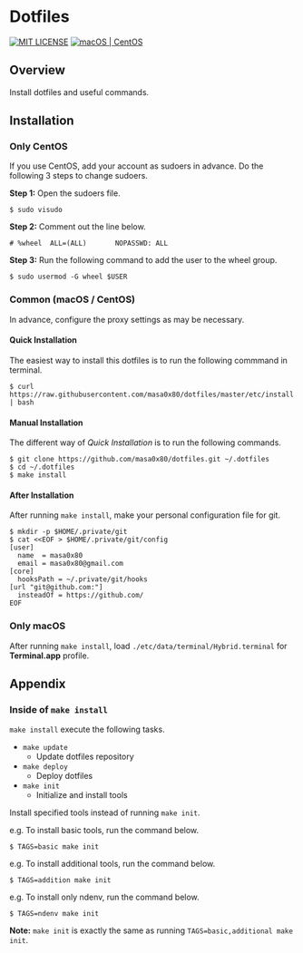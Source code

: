 # Dotfiles

[![MIT LICENSE](http://img.shields.io/badge/license-MIT-blue.svg?style=flat-square)](LICENSE)
[![macOS | CentOS](https://img.shields.io/badge/platform-macOS%20|%20CentOS-8c8c8c.svg?style=flat-square)](#installation)

## Overview

Install dotfiles and useful commands.

## Installation

### Only CentOS

If you use CentOS, add your account as sudoers in advance.
Do the following 3 steps to change sudoers.

**Step 1:** Open the sudoers file.

```
$ sudo visudo
```

**Step 2:** Comment out the line below.

```
# %wheel  ALL=(ALL)       NOPASSWD: ALL
```

**Step 3:** Run the following command to add the user to the wheel group.

```
$ sudo usermod -G wheel $USER
```

### Common (macOS / CentOS)

In advance, configure the proxy settings as may be necessary.

#### Quick Installation

The easiest way to install this dotfiles is to run the following commmand in terminal.

```
$ curl https://raw.githubusercontent.com/masa0x80/dotfiles/master/etc/install | bash
```

#### Manual Installation

The different way of *Quick Installation* is to run the following commands.

```
$ git clone https://github.com/masa0x80/dotfiles.git ~/.dotfiles
$ cd ~/.dotfiles
$ make install
```

#### After Installation

After running `make install`, make your personal configuration file for git.

```
$ mkdir -p $HOME/.private/git
$ cat <<EOF > $HOME/.private/git/config
[user]
  name  = masa0x80
  email = masa0x80@gmail.com
[core]
  hooksPath = ~/.private/git/hooks
[url "git@github.com:"]
  insteadOf = https://github.com/
EOF
```

### Only macOS

After running `make install`, load `./etc/data/terminal/Hybrid.terminal` for **Terminal.app** profile.

## Appendix

### Inside of `make install`

`make install` execute the following tasks.

- `make update`
  - Update dotfiles repository
- `make deploy`
  - Deploy dotfiles
- `make init`
  - Initialize and install tools

Install specified tools instead of running `make init`.

e.g. To install basic tools, run the command below.

```
$ TAGS=basic make init
```

e.g. To install additional tools, run the command below.

```
$ TAGS=addition make init
```

e.g. To install only ndenv, run the command below.

```
$ TAGS=ndenv make init
```

**Note:** `make init` is exactly the same as running `TAGS=basic,additional make init`.
